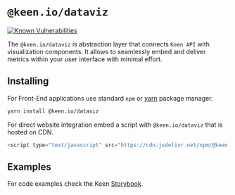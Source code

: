 # `@keen.io/dataviz`

[![Known Vulnerabilities](https://snyk.io/test/github/keen/keen/badge.svg?targetFile=packages/dataviz/package.json)](https://snyk.io/test/github/keen/keen?targetFile=packages/dataviz/package.json)

The `@keen.io/dataviz` is abstraction layer that connects `Keen API` with visualization components.
It allows to seamlessly embed and deliver metrics within your user interface with minimal effort.

## Installing

For Front-End applications use standard `npm` or [yarn](https://yarnpkg.com/lang/en/) package manager.

```sh
yarn install @keen.io/dataviz
```

For direct website integration embed a script with `@keen.io/dataviz` that is hosted on CDN.

```js
<script type="text/javascript" src="https://cdn.jsdelivr.net/npm/@keen.io/dataviz@latest/dist/dataviz.min.js"></script>
```

## Examples

For code examples check the Keen [Storybook](https://keen.github.io/keen/).
